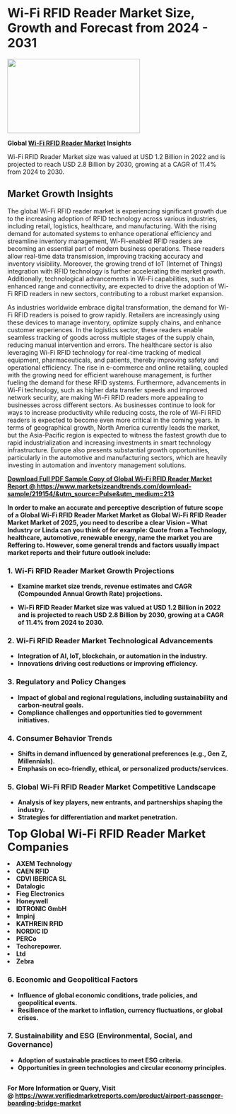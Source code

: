 <H1>Wi-Fi RFID Reader Market Size, Growth and Forecast from 2024 - 2031</H1><img class="aligncenter size-medium wp-image-584254" src="https://thirdeyenews.in/wp-content/uploads/2024/09/Global-Market-Research-300x168.jpeg" alt="" width="300" height="168" /><p><strong>Global&nbsp;<a href="https://www.marketsizeandtrends.com/download-sample/219154/&amp;utm_source=Pulse&amp;utm_medium=213">Wi-Fi RFID Reader Market</a> Insights</strong></p><p>Wi-Fi RFID Reader Market size was valued at USD 1.2 Billion in 2022 and is projected to reach USD 2.8 Billion by 2030, growing at a CAGR of 11.4% from 2024 to 2030.</p><p><h2>Market Growth Insights</h2> <p>The global Wi-Fi RFID reader market is experiencing significant growth due to the increasing adoption of RFID technology across various industries, including retail, logistics, healthcare, and manufacturing. With the rising demand for automated systems to enhance operational efficiency and streamline inventory management, Wi-Fi-enabled RFID readers are becoming an essential part of modern business operations. These readers allow real-time data transmission, improving tracking accuracy and inventory visibility. Moreover, the growing trend of IoT (Internet of Things) integration with RFID technology is further accelerating the market growth. Additionally, technological advancements in Wi-Fi capabilities, such as enhanced range and connectivity, are expected to drive the adoption of Wi-Fi RFID readers in new sectors, contributing to a robust market expansion. <br><strong><a href="#"></a></strong></p> <p>As industries worldwide embrace digital transformation, the demand for Wi-Fi RFID readers is poised to grow rapidly. Retailers are increasingly using these devices to manage inventory, optimize supply chains, and enhance customer experiences. In the logistics sector, these readers enable seamless tracking of goods across multiple stages of the supply chain, reducing manual intervention and errors. The healthcare sector is also leveraging Wi-Fi RFID technology for real-time tracking of medical equipment, pharmaceuticals, and patients, thereby improving safety and operational efficiency. The rise in e-commerce and online retailing, coupled with the growing need for efficient warehouse management, is further fueling the demand for these RFID systems. Furthermore, advancements in Wi-Fi technology, such as higher data transfer speeds and improved network security, are making Wi-Fi RFID readers more appealing to businesses across different sectors. As businesses continue to look for ways to increase productivity while reducing costs, the role of Wi-Fi RFID readers is expected to become even more critical in the coming years. In terms of geographical growth, North America currently leads the market, but the Asia-Pacific region is expected to witness the fastest growth due to rapid industrialization and increasing investments in smart technology infrastructure. Europe also presents substantial growth opportunities, particularly in the automotive and manufacturing sectors, which are heavily investing in automation and inventory management solutions. <p><strong><a href="#"></p><p><span class=""><strong>Download Full PDF Sample Copy of Global Wi-Fi RFID Reader Market Report</strong> @ <a href="https://www.marketsizeandtrends.com/download-sample/219154/&amp;utm_source=Pulse&amp;utm_medium=213" target="_blank">https://www.marketsizeandtrends.com/download-sample/219154/&amp;utm_source=Pulse&amp;utm_medium=213</a></span></p><p>In order to make an accurate and perceptive description of future scope of a Global&nbsp;Wi-Fi RFID Reader Market Market as Global&nbsp;Wi-Fi RFID Reader Market Market of 2025, you need to describe a clear Vision &ndash; What Industry or Linda can you think of for example: Quote from a Technology, healthcare, automotive, renewable energy, name the market you are Reffering to. However, some general trends and factors usually impact market reports and their future outlook include:</p><h3>1.&nbsp;<strong>Wi-Fi RFID Reader Market Growth Projections</strong></h3><ul><li>Examine market size trends, revenue estimates and CAGR (Compounded Annual Growth Rate) projections.</li><li><p>Wi-Fi RFID Reader Market size was valued at USD 1.2 Billion in 2022 and is projected to reach USD 2.8 Billion by 2030, growing at a CAGR of 11.4% from 2024 to 2030.</p></li></ul><h3>2.&nbsp;<strong>Wi-Fi RFID Reader Market Technological Advancements</strong></h3><ul><li>Integration of AI, IoT, blockchain, or automation in the industry.</li><li>Innovations driving cost reductions or improving efficiency.</li></ul><h3>3.&nbsp;<strong>Regulatory and Policy Changes</strong></h3><ul><li>Impact of global and regional regulations, including sustainability and carbon-neutral goals.</li><li>Compliance challenges and opportunities tied to government initiatives.</li></ul><h3>4.&nbsp;<strong>Consumer Behavior Trends</strong></h3><ul><li>Shifts in demand influenced by generational preferences (e.g., Gen Z, Millennials).</li><li>Emphasis on eco-friendly, ethical, or personalized products/services.</li></ul><h3>5.&nbsp;<strong>Global Wi-Fi RFID Reader Market Competitive Landscape</strong></h3><ul><li>Analysis of key players, new entrants, and partnerships shaping the industry.</li><li>Strategies for differentiation and market penetration.</li></ul><p data-pm-slice="1 1 []"><span style="color: inherit; font-family: inherit; font-size: 25px;">Top Global Wi-Fi RFID Reader Market Companies</span></p><div class="" data-test-id=""><p><li>AXEM Technology</li><li> CAEN RFID</li><li> CDVI IBERICA SL</li><li> Datalogic</li><li> Fieg Electronics</li><li> Honeywell</li><li> IDTRONIC GmbH</li><li> Impinj</li><li> KATHREIN RFID</li><li> NORDIC ID</li><li> PERCo</li><li> Techcrepower.</li><li>Ltd</li><li> Zebra</li></p></div><h3>6.&nbsp;<strong>Economic and Geopolitical Factors</strong></h3><ul><li>Influence of global economic conditions, trade policies, and geopolitical events.</li><li>Resilience of the market to inflation, currency fluctuations, or global crises.</li></ul><h3>7.&nbsp;<strong>Sustainability and ESG (Environmental, Social, and Governance)</strong></h3><ul><li>Adoption of sustainable practices to meet ESG criteria.</li><li>Opportunities in green technologies and circular economy principles.</li></ul><h2><strong style="font-size: 14px;">For More Information or Query, Visit @&nbsp;</strong><a style="background-color: #ffffff; font-size: 14px;" href="https://www.marketsizeandtrends.com/report/wi-fi-rfid-reader-market/" target="_blank">https://www.verifiedmarketreports.com/product/airport-passenger-boarding-bridge-market</a></h2>
